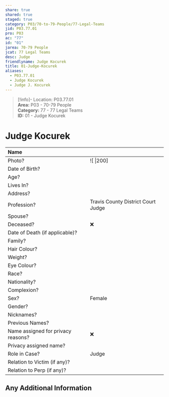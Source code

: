 ```yaml
---  
share: true  
shared: true  
staged: true  
category: P03/70-to-79-People/77-Legal-Teams  
jid: P03.77.01  
pro: P03  
ac: "77"  
id: "01"  
jarea: 70-79 People  
jcat: 77 Legal Teams  
desc: Judge  
friendlyname: Judge Kocurek  
title: 01-Judge-Kocurek  
aliases:  
  - P03.77.01  
  - Judge Kocurek  
  - Judge J. Kocurek  
---  
```

  
>[!info]- Location: P03.77.01  
>**Area:** P03 - 70-79 People  
>**Category:** 77 - 77 Legal Teams  
>**ID:** 01 - Judge Kocurek  
  
# Judge Kocurek  
  
| Name                               |            |  
|:---------------------------------- |:---------- |  
| Photo?                             | ![  \|200] |  
| Date of Birth?                     |            |  
| Age?                               |            |  
| Lives In?                          |            |  
| Address?                           |            |  
| Profession?                        | Travis County District Court Judge           |  
| Spouse?                            |            |  
| Deceased?                          | ❌      |  
| Date of Death (if applicable)?     |            |  
| Family?                            |            |  
| Hair Colour?                       |            |  
| Weight?                            |            |  
| Eye Colour?                        |            |  
| Race?                              |            |  
| Nationality?                       |            |  
| Complexion?                        |            |  
| Sex?                               | Female           |  
| Gender?                                   |            |  
| Nicknames?                         |            |  
| Previous Names?                    |            |  
| Name assigned for privacy reasons? | ❌      |  
| Privacy assigned name?             |            |  
| Role in Case?                      | Judge           |  
| Relation to Victim (if any)?       |            |  
| Relation to Perp (if any)?         |            |  
  
## Any Additional Information